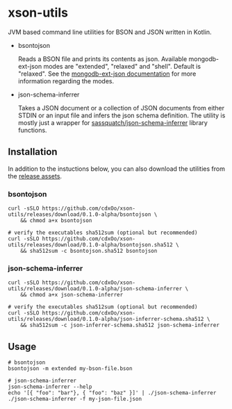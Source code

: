 # xson-utils

JVM based command line utilities for BSON and JSON written in Kotlin.

* bsontojson
    
    Reads a BSON file and prints its contents as json. Available mongodb-ext-json modes are "extended", "relaxed" and "shell". Default is "relaxed".
    See the [mongodb-ext-json documentation](https://mongodb.github.io/mongo-java-driver/4.0/bson/extended-json/) for more information regarding the modes.

* json-schema-inferrer
    
    Takes a JSON document or a collection of JSON documents from either STDIN or an input file and infers the json schema definition.
    The utility is mostly just a wrapper for [sassquatch/json-schema-inferrer](https://github.com/saasquatch/json-schema-inferrer) library functions.
   


## Installation
    
In addition to the  instuctions below, you can also download the utilities from the [release assets](https://github.com/cdxOo/xson-utils/releases).

### bsontojson
    
    curl -sSLO https://github.com/cdxOo/xson-utils/releases/download/0.1.0-alpha/bsontojson \
        && chmod a+x bsontojson

    # verify the executables sha512sum (optional but recommended)
    curl -sSLO https://github.com/cdxOo/xson-utils/releases/download/0.1.0-alpha/bsontojson.sha512 \
        && sha512sum -c bsontojson.sha512 bsontojson

### json-schema-inferrer

    curl -sSLO https://github.com/cdxOo/xson-utils/releases/download/0.1.0-alpha/json-schema-inferrer \
        && chmod a+x json-schema-inferrer

    # verify the executables sha512sum (optional but recommended)
    curl -sSLO https://github.com/cdxOo/xson-utils/releases/download/0.1.0-alpha/json-inferrer-schema.sha512 \
        && sha512sum -c json-inferrer-schema.sha512 json-schema-inferrer

## Usage
    
    # bsontojson
    bsontojson -m extended my-bson-file.bson

    # json-schema-inferrer
    json-schema-inferrer --help
    echo '[{ "foo": "bar"}, { "foo": "baz" }]' | ./json-schema-inferrer
    ./json-schema-inferrer -f my-json-file.json
